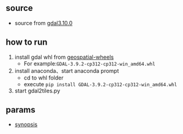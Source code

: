 ## source
- source from [gdal3.10.0](https://github.com/OSGeo/gdal/blob/master/swig/python/gdal-utils/osgeo_utils/gdal2tiles.py)
## how to run
1. install gdal whl from [geospatial-wheels](https://github.com/cgohlke/geospatial-wheels/releases)
   - For example:`GDAL-3.9.2-cp312-cp312-win_amd64.whl`
2. install anaconda、start anaconda prompt
   - cd to whl folder
   - execute `pip install GDAL-3.9.2-cp312-cp312-win_amd64.whl`
3. start gdal2tiles.py
## params
- [synopsis](https://gdal.org/en/stable/programs/gdal2tiles.html#synopsis)